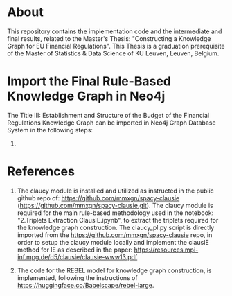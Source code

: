 # About
This repository contains the implementation code and the intermediate and final results, related to the Master's Thesis: "Constructing a Knowledge Graph for EU Financial Regulations". This Thesis is a graduation prerequisite of the Master of Statistics & Data Science of KU Leuven, Leuven, Belgium. 

# Import the Final Rule-Based Knowledge Graph in Neo4j

The Title III: Establishment and Structure of the Budget of the Financial Regulations Knowledge Graph can be imported in Neo4j Graph Database System in the following steps:

1) 



# References 

1) The claucy module is installed and utilized as instructed in the public github repo of: https://github.com/mmxgn/spacy-clausie (https://github.com/mmxgn/spacy-clausie.git). The claucy module is required for the main rule-based methodology used in the notebook: "2.Triplets Extraction ClausIE.ipynb", to extract the triplets required for the knowledge graph construction. The claucy_pl.py script is directly imported from the https://github.com/mmxgn/spacy-clausie repo, in order to setup the claucy module locally and implement the clausIE method for IE as described in the paper: https://resources.mpi-inf.mpg.de/d5/clausie/clausie-www13.pdf

2) The code for the REBEL model for knowledge graph construction, is implemented, following the instructions of https://huggingface.co/Babelscape/rebel-large. 
